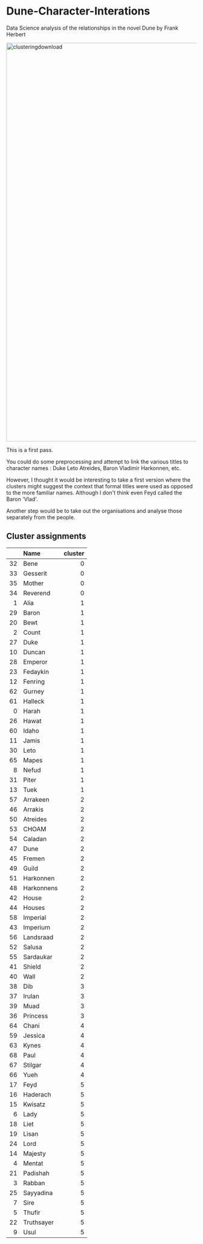 # Dune-Character-Interations
Data Science analysis of the relationships in the novel Dune by Frank Herbert

<img width="1054" alt="clusteringdownload" src="https://user-images.githubusercontent.com/72196131/131202568-5ecfbe40-e984-4703-a2c7-686fb503cfd8.png">

This is a first pass.

You could do some preprocessing and attempt to link the various titles to character names : Duke Leto Atreides, Baron Vladimir Harkonnen, etc.

However, I thought it would be interesting to take a first version where the clusters might suggest the context that formal titles were used as opposed to the more familiar names.  Although I don't think even Feyd called the Baron 'Vlad'.

Another step would be to take out the organisations and analyse those separately from the people.

## Cluster assignments
|    | Name       |   cluster |
|---:|:-----------|----------:|
| 32 | Bene       |         0 |
| 33 | Gesserit   |         0 |
| 35 | Mother     |         0 |
| 34 | Reverend   |         0 |
|  1 | Alia       |         1 |
| 29 | Baron      |         1 |
| 20 | Bewt       |         1 |
|  2 | Count      |         1 |
| 27 | Duke       |         1 |
| 10 | Duncan     |         1 |
| 28 | Emperor    |         1 |
| 23 | Fedaykin   |         1 |
| 12 | Fenring    |         1 |
| 62 | Gurney     |         1 |
| 61 | Halleck    |         1 |
|  0 | Harah      |         1 |
| 26 | Hawat      |         1 |
| 60 | Idaho      |         1 |
| 11 | Jamis      |         1 |
| 30 | Leto       |         1 |
| 65 | Mapes      |         1 |
|  8 | Nefud      |         1 |
| 31 | Piter      |         1 |
| 13 | Tuek       |         1 |
| 57 | Arrakeen   |         2 |
| 46 | Arrakis    |         2 |
| 50 | Atreides   |         2 |
| 53 | CHOAM      |         2 |
| 54 | Caladan    |         2 |
| 47 | Dune       |         2 |
| 45 | Fremen     |         2 |
| 49 | Guild      |         2 |
| 51 | Harkonnen  |         2 |
| 48 | Harkonnens |         2 |
| 42 | House      |         2 |
| 44 | Houses     |         2 |
| 58 | Imperial   |         2 |
| 43 | Imperium   |         2 |
| 56 | Landsraad  |         2 |
| 52 | Salusa     |         2 |
| 55 | Sardaukar  |         2 |
| 41 | Shield     |         2 |
| 40 | Wall       |         2 |
| 38 | Dib        |         3 |
| 37 | Irulan     |         3 |
| 39 | Muad       |         3 |
| 36 | Princess   |         3 |
| 64 | Chani      |         4 |
| 59 | Jessica    |         4 |
| 63 | Kynes      |         4 |
| 68 | Paul       |         4 |
| 67 | Stilgar    |         4 |
| 66 | Yueh       |         4 |
| 17 | Feyd       |         5 |
| 16 | Haderach   |         5 |
| 15 | Kwisatz    |         5 |
|  6 | Lady       |         5 |
| 18 | Liet       |         5 |
| 19 | Lisan      |         5 |
| 24 | Lord       |         5 |
| 14 | Majesty    |         5 |
|  4 | Mentat     |         5 |
| 21 | Padishah   |         5 |
|  3 | Rabban     |         5 |
| 25 | Sayyadina  |         5 |
|  7 | Sire       |         5 |
|  5 | Thufir     |         5 |
| 22 | Truthsayer |         5 |
|  9 | Usul       |         5 |
